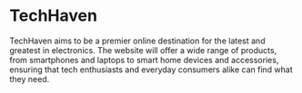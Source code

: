 # TechHaven
TechHaven aims to be a premier online destination for the latest and greatest in electronics. The website will offer a wide range of products, from smartphones and laptops to smart home devices and accessories, ensuring that tech enthusiasts and everyday consumers alike can find what they need.
